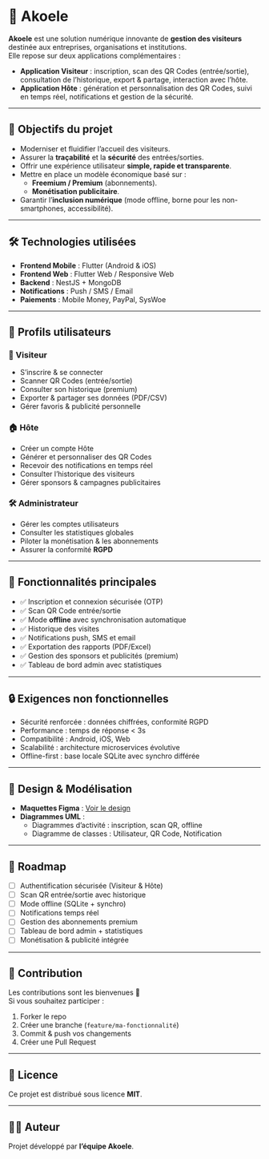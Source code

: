# 📲 Akoele

**Akoele** est une solution numérique innovante de **gestion des visiteurs** destinée aux entreprises, organisations et institutions.  
Elle repose sur deux applications complémentaires :  

- **Application Visiteur** : inscription, scan des QR Codes (entrée/sortie), consultation de l’historique, export & partage, interaction avec l’hôte.  
- **Application Hôte** : génération et personnalisation des QR Codes, suivi en temps réel, notifications et gestion de la sécurité.  

---

## 🚀 Objectifs du projet
- Moderniser et fluidifier l’accueil des visiteurs.  
- Assurer la **traçabilité** et la **sécurité** des entrées/sorties.  
- Offrir une expérience utilisateur **simple, rapide et transparente**.  
- Mettre en place un modèle économique basé sur :  
  - **Freemium / Premium** (abonnements).  
  - **Monétisation publicitaire**.  
- Garantir l’**inclusion numérique** (mode offline, borne pour les non-smartphones, accessibilité).  

---

## 🛠️ Technologies utilisées
- **Frontend Mobile** : Flutter (Android & iOS)  
- **Frontend Web** : Flutter Web / Responsive Web  
- **Backend** : NestJS + MongoDB  
- **Notifications** : Push / SMS / Email  
- **Paiements** : Mobile Money, PayPal, SysWoe  

---

## 👥 Profils utilisateurs
### 👤 Visiteur
- S’inscrire & se connecter  
- Scanner QR Codes (entrée/sortie)  
- Consulter son historique (premium)  
- Exporter & partager ses données (PDF/CSV)  
- Gérer favoris & publicité personnelle  

### 🏠 Hôte
- Créer un compte Hôte  
- Générer et personnaliser des QR Codes  
- Recevoir des notifications en temps réel  
- Consulter l’historique des visiteurs  
- Gérer sponsors & campagnes publicitaires  

### 🛠️ Administrateur
- Gérer les comptes utilisateurs  
- Consulter les statistiques globales  
- Piloter la monétisation & les abonnements  
- Assurer la conformité **RGPD**  

---

## 📌 Fonctionnalités principales
- ✅ Inscription et connexion sécurisée (OTP)  
- ✅ Scan QR Code entrée/sortie  
- ✅ Mode **offline** avec synchronisation automatique  
- ✅ Historique des visites  
- ✅ Notifications push, SMS et email  
- ✅ Exportation des rapports (PDF/Excel)  
- ✅ Gestion des sponsors et publicités (premium)  
- ✅ Tableau de bord admin avec statistiques  

---

## 🔒 Exigences non fonctionnelles
- Sécurité renforcée : données chiffrées, conformité RGPD  
- Performance : temps de réponse < 3s  
- Compatibilité : Android, iOS, Web  
- Scalabilité : architecture microservices évolutive  
- Offline-first : base locale SQLite avec synchro différée  

---

## 🎨 Design & Modélisation
- **Maquettes Figma** : [Voir le design](https://www.figma.com/design/vtD1DIROfyLOIYFR1JVzOo/Akoele_Apk?m=auto&t=2hO3Rm8QQ7x2QOsl-6)  
- **Diagrammes UML** :  
  - Diagrammes d’activité : inscription, scan QR, offline  
  - Diagramme de classes : Utilisateur, QR Code, Notification  

---

## 📅 Roadmap
- [ ] Authentification sécurisée (Visiteur & Hôte)  
- [ ] Scan QR entrée/sortie avec historique  
- [ ] Mode offline (SQLite + synchro)  
- [ ] Notifications temps réel  
- [ ] Gestion des abonnements premium  
- [ ] Tableau de bord admin + statistiques  
- [ ] Monétisation & publicité intégrée  

---

## 🤝 Contribution
Les contributions sont les bienvenues 🎉  
Si vous souhaitez participer :  
1. Forker le repo  
2. Créer une branche (`feature/ma-fonctionnalité`)  
3. Commit & push vos changements  
4. Créer une Pull Request  

---

## 📜 Licence
Ce projet est distribué sous licence **MIT**.  

---

## 👨‍💻 Auteur
Projet développé par **l’équipe Akoele**.  
